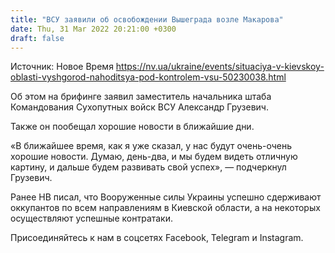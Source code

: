 ```yaml
---
title: "ВСУ заявили об освобождении Вышеграда возле Макарова"
date: Thu, 31 Mar 2022 20:21:00 +0300
draft: false
---
```

Источник: Новое Время https://nv.ua/ukraine/events/situaciya-v-kievskoy-oblasti-vyshgorod-nahoditsya-pod-kontrolem-vsu-50230038.html


Об этом на брифинге заявил заместитель начальника штаба Командования Сухопутных войск ВСУ Александр Грузевич.

 Также он пообещал хорошие новости в ближайшие дни.

 «В ближайшее время, как я уже сказал, у нас будут очень-очень хорошие новости. Думаю, день-два, и мы будем видеть отличную картину, и дальше будем развивать свой успех», — подчеркнул Грузевич.

 Ранее НВ писал, что Вооруженные силы Украины успешно сдерживают оккупантов по всем направлениям в Киевской области, а на некоторых осуществляют успешные контратаки.

Присоединяйтесь к нам в соцсетях Facebook, Telegram и Instagram.
